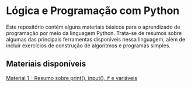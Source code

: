# Lógica e Programação com Python

Este repositório contém alguns materiais básicos para o aprendizado de programação por meio da linguagem Python. Trata-se de resumos sobre algumas das principais ferramentas disponíveis nessa linguagem, além de incluir exercícios de construção de algoritmos e programas simples.

## Materiais disponíveis

<a href="https://github.com/danlibs/logica-programacao-python/tree/main/material1">Material 1 - Resumo sobre print(), input(), if e variáveis</a>
